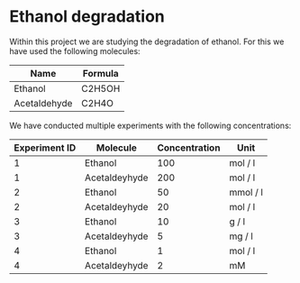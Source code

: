 # Ethanol degradation

Within this project we are studying the degradation of ethanol. For this we have used the following molecules:

| Name         | Formula |
|--------------|---------|
| Ethanol      | C2H5OH  |
| Acetaldehyde | C2H4O   |

We have conducted multiple experiments with the following concentrations:

| Experiment ID | Molecule      | Concentration | Unit     |
|---------------|---------------|---------------|----------|
| 1             | Ethanol       | 100           | mol / l  |
| 1             | Acetaldeyhyde | 200           | mol / l  |
| 2             | Ethanol       | 50            | mmol / l |
| 2             | Acetaldeyhyde | 20            | mol / l  |
| 3             | Ethanol       | 10            | g / l    |
| 3             | Acetaldeyhyde | 5             | mg / l   |
| 4             | Ethanol       | 1             | mol / l  |
| 4             | Acetaldeyhyde | 2             | mM       |